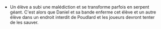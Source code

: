 - Un élève a subi une malédiction et se transforme parfois en serpent géant. C'est alors que Daniel et sa bande enferme cet élève et un autre élève dans un endroit interdit de Poudlard et les joueurs devront tenter de les sauver.